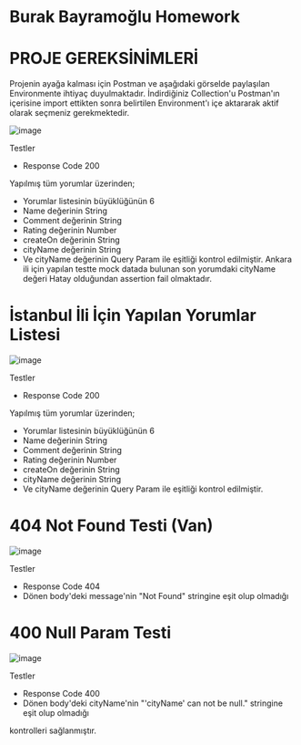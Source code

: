 # Burak Bayramoğlu Homework

# PROJE GEREKSİNİMLERİ

Projenin ayağa kalması için Postman ve aşağıdaki görselde paylaşılan Environmente ihtiyaç duyulmaktadır. İndirdiğiniz Collection'u Postman'ın içerisine import ettikten sonra belirtilen Environment'ı içe aktararak aktif olarak seçmeniz gerekmektedir.

![image](https://user-images.githubusercontent.com/13181041/149616456-e64d9f8d-4834-40dd-be23-5900c37a10d6.png)



Testler
- Response Code 200

Yapılmış tüm yorumlar üzerinden;
- Yorumlar listesinin büyüklüğünün 6
- Name değerinin String
- Comment değerinin String
- Rating değerinin Number
- createOn değerinin String
- cityName değerinin String
- Ve cityName değerinin Query Param ile eşitliği kontrol edilmiştir. Ankara ili için yapılan testte mock datada bulunan son yorumdaki cityName değeri Hatay olduğundan assertion fail olmaktadır.

# İstanbul İli İçin Yapılan Yorumlar Listesi
![image](https://user-images.githubusercontent.com/13181041/147656197-8275f4cb-6249-4ab4-baf2-8f74c1aa169e.png)

Testler
- Response Code 200

Yapılmış tüm yorumlar üzerinden;
- Yorumlar listesinin büyüklüğünün 6
- Name değerinin String
- Comment değerinin String
- Rating değerinin Number
- createOn değerinin String
- cityName değerinin String
- Ve cityName değerinin Query Param ile eşitliği kontrol edilmiştir.

# 404 Not Found Testi (Van)

![image](https://user-images.githubusercontent.com/13181041/147656323-1dcb1df9-ef4b-4341-b82e-cdccc71b49b4.png)

Testler
- Response Code 404
- Dönen body'deki message'nin "Not Found" stringine eşit olup olmadığı

# 400 Null Param Testi

![image](https://user-images.githubusercontent.com/13181041/147656574-fdf61e13-1dd3-4614-8cec-0f9fd46f57ab.png)

Testler
- Response Code 400
- Dönen body'deki cityName'nin "'cityName' can not be null." stringine eşit olup olmadığı

kontrolleri sağlanmıştır.
